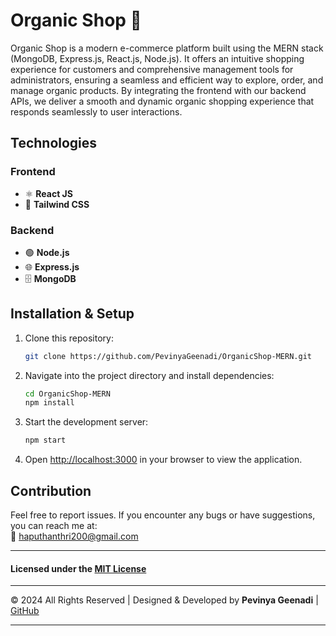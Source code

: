 # Organic Shop 🌱

Organic Shop is a modern e-commerce platform built using the MERN stack (MongoDB, Express.js, React.js, Node.js). It offers an intuitive shopping experience for customers and comprehensive management tools for administrators, ensuring a seamless and efficient way to explore, order, and manage organic products. By integrating the frontend with our backend APIs, we deliver a smooth and dynamic organic shopping experience that responds seamlessly to user interactions.

## Technologies

### Frontend

- ⚛️ **React JS**
- 🎨 **Tailwind CSS**

### Backend

- 🟢 **Node.js**
- 🌐 **Express.js**
- 🗄️ **MongoDB**

## Installation & Setup

1. Clone this repository:
   ```bash
   git clone https://github.com/PevinyaGeenadi/OrganicShop-MERN.git
   ```
2. Navigate into the project directory and install dependencies:
   ```bash
   cd OrganicShop-MERN
   npm install
   ```
3. Start the development server:
   ```bash
   npm start
   ```
4. Open [http://localhost:3000](http://localhost:3000) in your browser to view the application.

## Contribution

Feel free to report issues. If you encounter any bugs or have suggestions, you can reach me at:  
📧 [haputhanthri200@gmail.com](mailto:haputhanthri200@gmail.com)

---

#### Licensed under the [MIT License](LICENSE)

---

© 2024 All Rights Reserved | Designed & Developed by **Pevinya Geenadi** | [GitHub](https://github.com/PevinyaGeenadi)

---

